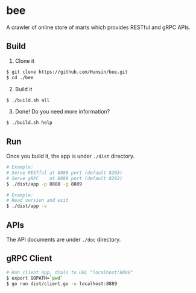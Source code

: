 # bee
A crawler of online store of marts which provides RESTful and gRPC APIs.

## Build
1. Clone it
```sh
$ git clone https://github.com/Hunsin/bee.git
$ cd ./bee
```
2. Build it
```sh
$ ./build.sh all
```
3. Done! Do you need more information?
```sh
$ ./build.sh help
```

## Run
Once you build it, the app is under `./dist` directory.

```sh
# Example:  
# Serve RESTful at 8888 port (default 8203)
# Serve gRPC    at 8889 port (default 8202)
$ ./dist/app -p 8888 -g 8889

# Example:
# Read version and exit
$ ./dist/app -v
```

## APIs
The API documents are under `./doc` directory.

## gRPC Client
```sh
# Run client app, dials to URL "localhost:8888"
$ export GOPATH=`pwd`
$ go run dist/client.go -u localhost:8889
```
